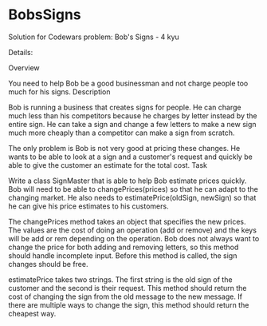 # BobsSigns

Solution for Codewars problem: Bob's Signs - 4 kyu

Details:

Overview

You need to help Bob be a good businessman and not charge people too much for his signs.
Description

Bob is running a business that creates signs for people. He can charge much less than his competitors because he charges by letter instead by the entire sign. He can take a sign and change a few letters to make a new sign much more cheaply than a competitor can make a sign from scratch.

The only problem is Bob is not very good at pricing these changes. He wants to be able to look at a sign and a customer's request and quickly be able to give the customer an estimate for the total cost.
Task

Write a class SignMaster that is able to help Bob estimate prices quickly. Bob will need to be able to changePrices(prices) so that he can adapt to the changing market. He also needs to estimatePrice(oldSign, newSign) so that he can give his price estimates to his customers.

The changePrices method takes an object that specifies the new prices. The values are the cost of doing an operation (add or remove) and the keys will be add or rem depending on the operation. Bob does not always want to change the price for both adding and removing letters, so this method should handle incomplete input. Before this method is called, the sign changes should be free.

estimatePrice takes two strings. The first string is the old sign of the customer and the second is their request. This method should return the cost of changing the sign from the old message to the new message. If there are multiple ways to change the sign, this method should return the cheapest way.
